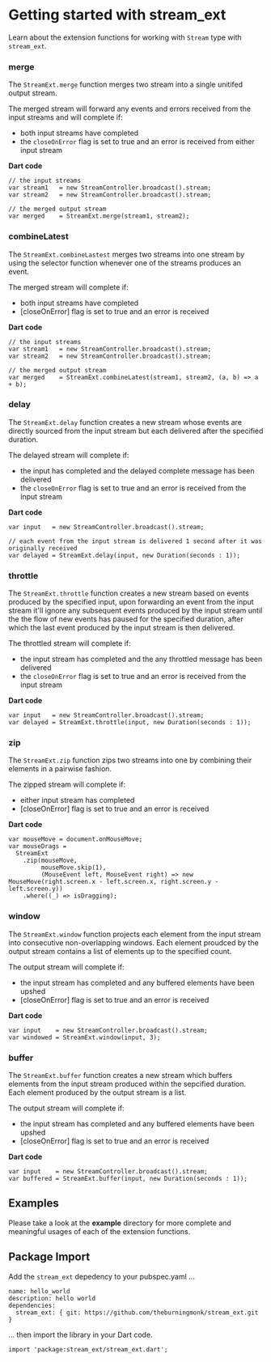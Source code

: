 # Getting started with stream_ext

Learn about the extension functions for working with `Stream` type with `stream_ext`.

### merge

The `StreamExt.merge` function merges two stream into a single unitifed output stream.

The merged stream will forward any events and errors received from the input streams and will complete if:
* both input streams have completed
* the `closeOnError` flag is set to true and an error is received from either input stream

**Dart code**

    // the input streams
    var stream1   = new StreamController.broadcast().stream;
    var stream2   = new StreamController.broadcast().stream;

    // the merged output stream
    var merged	  = StreamExt.merge(stream1, stream2);


### combineLatest

The `StreamExt.combineLastest` merges two streams into one stream by using the selector function whenever one of the streams produces an event.

The merged stream will complete if:
* both input streams have completed
* [closeOnError] flag is set to true and an error is received

**Dart code**

    // the input streams
    var stream1   = new StreamController.broadcast().stream;
    var stream2   = new StreamController.broadcast().stream;

    // the merged output stream
    var merged	  = StreamExt.combineLatest(stream1, stream2, (a, b) => a + b);


### delay

The `StreamExt.delay` function creates a new stream whose events are directly sourced from the input stream but each delivered after the specified duration.

The delayed stream will complete if:
* the input has completed and the delayed complete message has been delivered
* the `closeOnError` flag is set to true and an error is received from the input stream

**Dart code**

    var input   = new StreamController.broadcast().stream;

    // each event from the input stream is delivered 1 second after it was originally received
    var delayed	= StreamExt.delay(input, new Duration(seconds : 1));


### throttle

The `StreamExt.throttle` function creates a new stream based on events produced by the specified input, upon forwarding an event from the input stream it'll ignore any subsequent events produced by the input stream until the the flow of new events has paused for the specified duration, after which the last event produced by the input stream is then delivered.

The throttled stream will complete if:
* the input stream has completed and the any throttled message has been delivered
* the `closeOnError` flag is set to true and an error is received from the input stream

**Dart code**

    var input   = new StreamController.broadcast().stream;
    var delayed	= StreamExt.throttle(input, new Duration(seconds : 1));


### zip

The `StreamExt.zip` function zips two streams into one by combining their elements in a pairwise fashion.

The zipped stream will complete if:
* either input stream has completed
* [closeOnError] flag is set to true and an error is received

**Dart code**

    var mouseMove = document.onMouseMove;
    var mouseDrags =
      StreamExt
        .zip(mouseMove,
             mouseMove.skip(1),
             (MouseEvent left, MouseEvent right) => new MouseMove(right.screen.x - left.screen.x, right.screen.y - left.screen.y))
        .where((_) => isDragging);


### window

The `StreamExt.window` function projects each element from the input stream into consecutive non-overlapping windows.
Each element proudced by the output stream contains a list of elements up to the specified count.

The output stream will complete if:
* the input stream has completed and any buffered elements have been upshed
* [closeOnError] flag is set to true and an error is received

**Dart code**

    var input 	 = new StreamController.broadcast().stream;
    var windowed = StreamExt.window(input, 3);


### buffer

The `StreamExt.buffer` function creates a new stream which buffers elements from the input stream produced within the sepcified duration.
Each element produced by the output stream is a list.

The output stream will complete if:
* the input stream has completed and any buffered elements have been upshed
* [closeOnError] flag is set to true and an error is received

**Dart code**

    var input 	 = new StreamController.broadcast().stream;
    var buffered = StreamExt.buffer(input, new Duration(seconds : 1));


## Examples

Please take a look at the **example** directory for more complete and meaningful usages of each of the extension functions.

## Package Import

Add the `stream_ext` depedency to your pubspec.yaml ...

    name: hello_world
    description: hello world
    dependencies:
      stream_ext: { git: https://github.com/theburningmonk/stream_ext.git }

... then import the library in your Dart code.

    import 'package:stream_ext/stream_ext.dart';
